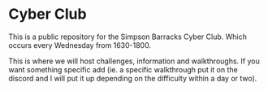 <H1>Cyber Club</H1>
<p></p>
This is a public repository for the Simpson Barracks Cyber Club. Which occurs every Wednesday from 1630-1800.
<p></p>
This is where we will host challenges, information and walkthroughs. If you want something specific add (ie. a specific walkthrough put it on the discord and I will put it up depending on the difficulty within a day or two).